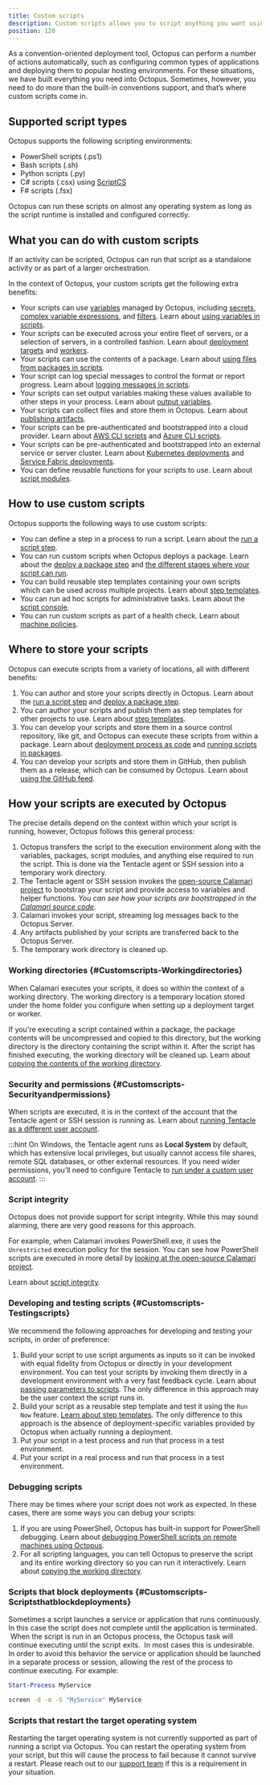 ```yaml
---
title: Custom scripts
description: Custom scripts allows you to script anything you want using PowerShell, ScriptCS, F#, Python, or Bash.
position: 120
---
```


As a convention-oriented deployment tool, Octopus can perform a number of actions automatically, such as configuring common types of applications and deploying them to popular hosting environments. For these situations, we have built everything you need into Octopus. Sometimes, however, you need to do more than the built-in conventions support, and that’s where custom scripts come in.

## Supported script types

Octopus supports the following scripting environments:

 - PowerShell scripts (.ps1)
 - Bash scripts (.sh)
 - Python scripts (.py)
 - C# scripts (.csx) using [ScriptCS](https://github.com/scriptcs/scriptcs)
 - F# scripts (.fsx)

 Octopus can run these scripts on almost any operating system as long as the script runtime is installed and configured correctly.

## What you can do with custom scripts

If an activity can be scripted, Octopus can run that script as a standalone activity or as part of a larger orchestration.

In the context of Octopus, your custom scripts get the following extra benefits:

 - Your scripts can use [variables](/docs/projects/variables/index.md) managed by Octopus, including [secrets](/docs/projects/variables/sensitive-variables.md), [complex variable expressions](/docs/projects/variables/variable-substitutions.md), and [filters](/docs/projects/variables/variable-filters.md). Learn about [using variables in scripts](using-variables-in-scripts.md).
 - Your scripts can be executed across your entire fleet of servers, or a selection of servers, in a controlled fashion. Learn about [deployment targets](/docs/infrastructure/deployment-targets/index.md) and [workers](/docs/infrastructure/workers/index.md).
 - Your scripts can use the contents of a package. Learn about [using files from packages in scripts](scripts-in-packages/reference-files-within-a-package.md).
 - Your script can log special messages to control the format or report progress. Learn about [logging messages in scripts](logging-messages-in-scripts.md).
 - Your scripts can set output variables making these values available to other steps in your process. Learn about [output variables](/docs/projects/variables/output-variables.md).
 - Your scripts can collect files and store them in Octopus. Learn about [publishing artifacts](docs/projects/deployment-process/artifacts.md).
 - Your scripts can be pre-authenticated and bootstrapped into a cloud provider. Learn about [AWS CLI scripts](aws-cli-scripts.md) and [Azure CLI scripts](azure-powershell-scripts.md).
 - Your scripts can be pre-authenticated and bootstrapped into an external service or server cluster. Learn about [Kubernetes deployments](/docs/deployments/kubernetes/index.md) and [Service Fabric deployments](/docs/deployments/azure/service-fabric/index.md).
 - You can define reusable functions for your scripts to use. Learn about [script modules](docs/deployments/custom-scripts/script-modules.md).

## How to use custom scripts

Octopus supports the following ways to use custom scripts:

 - You can define a step in a process to run a script. Learn about the [run a script step](run-a-script-step.md).
 - You can run custom scripts when Octopus deploys a package. Learn about the [deploy a package step](/docs/deployments/packages/index.md) and [the different stages where your script can run](/docs/deployments/packages/package-deployment-feature-ordering.md).
 - You can build reusable step templates containing your own scripts which can be used across multiple projects. Learn about [step templates](/docs/projects/custom-step-templates.md).
 - You can run ad hoc scripts for administrative tasks. Learn about the [script console](/docs/administration/managing-infrastructure/script-console.md).
 - You can run custom scripts as part of a health check. Learn about [machine policies](/docs/infrastructure/deployment-targets/machine-policies.md).

## Where to store your scripts

Octopus can execute scripts from a variety of locations, all with different benefits:

  1. You can author and store your scripts directly in Octopus. Learn about the [run a script step](run-a-script-step.md) and [deploy a package step](/docs/deployments/packages/index.md).
  2. You can author your scripts and publish them as step templates for other projects to use. Learn about [step templates](/docs/projects/custom-step-templates.md).
  3. You can develop your scripts and store them in a source control repository, like git, and Octopus can execute these scripts from within a package. Learn about [deployment process as code](/docs/deployments/patterns/deployment-process-as-code.md) and [running scripts in packages](scripts-in-packages/index.md).
  4. You can develop your scripts and store them in GitHub, then publish them as a release, which can be consumed by Octopus. Learn about [using the GitHub feed](/docs/packaging-applications/package-repositories/github-feeds.md).

## How your scripts are executed by Octopus

The precise details depend on the context within which your script is running, however, Octopus follows this general process:

 1. Octopus transfers the script to the execution environment along with the variables, packages, script modules, and anything else required to run the script. This is done via the Tentacle agent or SSH session into a temporary work directory.
 2. The Tentacle agent or SSH session invokes the [open-source Calamari project](https://github.com/OctopusDeploy/Calamari) to bootstrap your script and provide access to variables and helper functions. _You can see how your scripts are bootstrapped in the [Calamari source code](https://github.com/OctopusDeploy/Calamari/tree/master/source/Calamari.Common/Features/Scripting/WindowsPowerShell)._
 3. Calamari invokes your script, streaming log messages back to the Octopus Server.
 4. Any artifacts published by your scripts are transferred back to the Octopus Server.
 5. The temporary work directory is cleaned up.

### Working directories {#Customscripts-Workingdirectories}

When Calamari executes your scripts, it does so within the context of a working directory. The working directory is a temporary location stored under the home folder you configure when setting up a deployment target or worker.

If you're executing a script contained within a package, the package contents will be uncompressed and copied to this directory, but the working directory is the directory containing the script within it. After the script has finished executing, the working directory will be cleaned up. Learn about [copying the contents of the working directory](/docs/support/copy-working-directory.md).

### Security and permissions {#Customscripts-Securityandpermissions}

When scripts are executed, it is in the context of the account that the Tentacle agent or SSH session is running as. Learn about [running Tentacle as a different user account](/docs/infrastructure/deployment-targets/windows-targets/running-tentacle-under-a-specific-user-account.md).

:::hint
On Windows, the Tentacle agent runs as **Local System** by default, which has extensive local privileges, but usually cannot access file shares, remote SQL databases, or other external resources. If you need wider permissions, you’ll need to configure Tentacle to [run under a custom user account](/docs/infrastructure/deployment-targets/windows-targets/running-tentacle-under-a-specific-user-account.md).
:::

### Script integrity

Octopus does not provide support for script integrity. While this may sound alarming, there are very good reasons for this approach.

For example, when Calamari invokes PowerShell.exe, it uses the `Unrestricted` execution policy for the session. You can see how PowerShell scripts are executed in more detail by [looking at the open-source Calamari project](https://github.com/OctopusDeploy/Calamari/tree/master/source/Calamari.Common/Features/Scripting/WindowsPowerShell/).

Learn about [script integrity](/docs/security/script-integrity.md).

### Developing and testing scripts {#Customscripts-Testingscripts}

We recommend the following approaches for developing and testing your scripts, in order of preference:

 1. Build your script to use script arguments as inputs so it can be invoked with equal fidelity from Octopus or directly in your development environment. You can test your scripts by invoking them directly in a development environment with a very fast feedback cycle. Learn about [passing parameters to scripts](passing-parameters-to-scripts.md). The only difference in this approach may be the user context the script runs in.
 2. Build your script as a reusable step template and test it using the `Run Now` feature. [Learn about step templates](/docs/projects/custom-step-templates.md). The only difference to this approach is the absence of deployment-specific variables provided by Octopus when actually running a deployment.
 3. Put your script in a test process and run that process in a test environment.
 4. Put your script in a real process and run that process in a test environment.

 ### Debugging scripts

 There may be times where your script does not work as expected. In these cases, there are some ways you can debug your scripts:

 1. If you are using PowerShell, Octopus has built-in support for PowerShell debugging. Learn about [debugging PowerShell scripts on remote machines using Octopus](debugging-powershell-scripts/debugging-powershell-scripts-on-remote-machines.md).
 2. For all scripting languages, you can tell Octopus to preserve the script and its entire working directory so you can run it interactively. Learn about [copying the working directory](/docs/support/copy-working-directory.md).

### Scripts that block deployments {#Customscripts-Scriptsthatblockdeployments}

Sometimes a script launches a service or application that runs continuously. In this case the script does not complete until the application is terminated.  When the script is run in an Octopus process, the Octopus task will continue executing until the script exits.  In most cases this is undesirable. In order to avoid this behavior the service or application should be launched in a separate process or session, allowing the rest of the process to continue executing. For example:

```powershell PowerShell
Start-Process MyService
```

```bash Bash
screen -d -m -S "MyService" MyService
```

### Scripts that restart the target operating system

Restarting the target operating system is not currently supported as part of running a script via Octopus. You can restart the operating system from your script, but this will cause the process to fail because it cannot survive a restart. Please reach out to our [support team](https://octopus.com/support) if this is a requirement in your situation.
